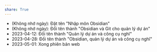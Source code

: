```yaml
---  
share: True  
---  
```

- (Không nhớ ngày): Đặt tên "Nhập môn Obsidian"   
- (Không nhớ ngày): Đổi tên thành "Obsidian và Git cho quản lý dự án"   
- 2023-04-12: Đổi tên thành "Quản lý dự án và công cụ nghĩ"   
- 2023-04-28: Đổi tên thành "Obsidian, quản lý dự án và công cụ nghĩ"   
- 2023-05-01: Xong phiên bản web